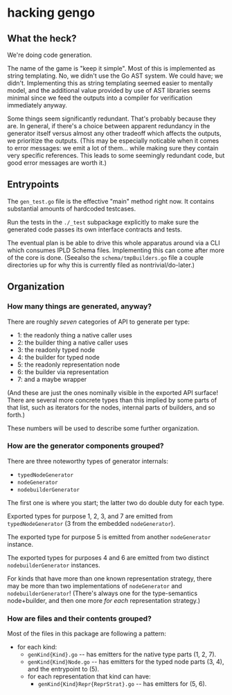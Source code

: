 hacking gengo
=============

What the heck?
--------------

We're doing code generation.

The name of the game is "keep it simple".
Most of this is implemented as string templating.
No, we didn't use the Go AST system.  We could have; we didn't.
Implementing this as string templating seemed easier to mentally model,
and the additional value provided by use of AST libraries seems minimal
since we feed the outputs into a compiler for verification immediately anyway.

Some things seem significantly redundant.
That's probably because they are.
In general, if there's a choice between apparent redundancy in the generator itself
versus almost any other tradeoff which affects the outputs, we prioritize the outputs.
(This may be especially noticable when it comes to error messages: we emit a lot
of them... while making sure they contain very specific references.  This leads
to some seemingly redundant code, but good error messages are worth it.)


Entrypoints
-----------

The `gen_test.go` file is the effective "main" method right now.
It contains substantial amounts of hardcoded testcases.

Run the tests in the `./_test` subpackage explicitly to make sure the
generated code passes its own interface contracts and tests.

The eventual plan is be able to drive this whole apparatus around via a CLI
which consumes IPLD Schema files.
Implementing this can come after more of the core is done.
(Seealso the `schema/tmpBuilders.go` file a couple directories up for why
this is currently filed as nontrivial/do-later.)


Organization
------------

### How many things are generated, anyway?

There are roughly *seven* categories of API to generate per type:

- 1: the readonly thing a native caller uses
- 2: the builder thing a native caller uses
- 3: the readonly typed node
- 4: the builder for typed node
- 5: the readonly representation node
- 6: the builder via representation
- 7: and a maybe wrapper

(And these are just the ones nominally visible in the exported API surface!
There are several more concrete types than this implied by some parts of that list,
such as iterators for the nodes, internal parts of builders, and so forth.)

These numbers will be used to describe some further organization.

### How are the generator components grouped?

There are three noteworthy types of generator internals:

- `typedNodeGenerator`
- `nodeGenerator`
- `nodebuilderGenerator`

The first one is where you start; the latter two do double duty for each type.

Exported types for purpose 1, 2, 3, and 7 are emitted from `typedNodeGenerator` (3 from the embedded `nodeGenerator`).

The exported type for purpose 5 is emitted from another `nodeGenerator` instance.

The exported types for purposes 4 and 6 are emitted from two distinct `nodebuilderGenerator` instances.

For kinds that have more than one known representation strategy,
there may be more than two implementations of `nodeGenerator` and `nodebuilderGenerator`!
(There's always one for the type-semantics node+builder,
and then one more *for each* representation strategy.)

### How are files and their contents grouped?

Most of the files in this package are following a pattern:

- for each kind:
	- `genKind{Kind}.go` -- has emitters for the native type parts (1, 2, 7).
	- `genKind{Kind}Node.go` -- has emitters for the typed node parts (3, 4), and the entrypoint to (5).
	- for each representation that kind can have:
		- `genKind{Kind}Repr{ReprStrat}.go` -- has emitters for (5, 6).
